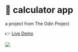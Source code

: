 # 🌱 calculator app

a project from The Odin Project

👉 [Live Demo](https://thanh-luan-nguyen.github.io/calculator-app/)

<img src="https://github.com/thanh-luan-nguyen/thanh-luan-nguyen/blob/main/project_preview_gifs/theOdinProject/Calculator.gif"/>
